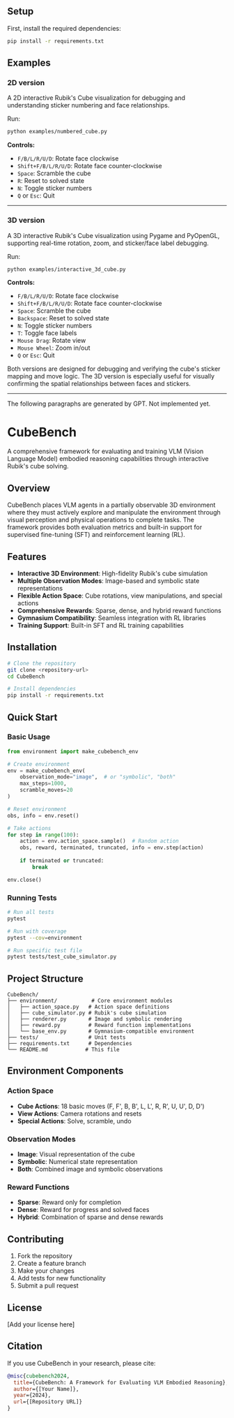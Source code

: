 ## Setup

First, install the required dependencies:

```bash
pip install -r requirements.txt
```

## Examples

### 2D version

A 2D interactive Rubik's Cube visualization for debugging and understanding sticker numbering and face relationships.

Run:

```bash
python examples/numbered_cube.py
```

**Controls:**
- `F/B/L/R/U/D`: Rotate face clockwise
- `Shift+F/B/L/R/U/D`: Rotate face counter-clockwise
- `Space`: Scramble the cube
- `R`: Reset to solved state
- `N`: Toggle sticker numbers
- `Q` or `Esc`: Quit

---

### 3D version

A 3D interactive Rubik's Cube visualization using Pygame and PyOpenGL, supporting real-time rotation, zoom, and sticker/face label debugging.

Run:

```bash
python examples/interactive_3d_cube.py
```

**Controls:**
- `F/B/L/R/U/D`: Rotate face clockwise
- `Shift+F/B/L/R/U/D`: Rotate face counter-clockwise
- `Space`: Scramble the cube
- `Backspace`: Reset to solved state
- `N`: Toggle sticker numbers
- `T`: Toggle face labels
- `Mouse Drag`: Rotate view
- `Mouse Wheel`: Zoom in/out
- `Q` or `Esc`: Quit

Both versions are designed for debugging and verifying the cube's sticker mapping and move logic. The 3D version is especially useful for visually confirming the spatial relationships between faces and stickers.



---

The following paragraphs are generated by GPT. Not implemented yet.

# CubeBench

A comprehensive framework for evaluating and training VLM (Vision Language Model) embodied reasoning capabilities through interactive Rubik's cube solving.

## Overview

CubeBench places VLM agents in a partially observable 3D environment where they must actively explore and manipulate the environment through visual perception and physical operations to complete tasks. The framework provides both evaluation metrics and built-in support for supervised fine-tuning (SFT) and reinforcement learning (RL).

## Features

- **Interactive 3D Environment**: High-fidelity Rubik's cube simulation
- **Multiple Observation Modes**: Image-based and symbolic state representations
- **Flexible Action Space**: Cube rotations, view manipulations, and special actions
- **Comprehensive Rewards**: Sparse, dense, and hybrid reward functions
- **Gymnasium Compatibility**: Seamless integration with RL libraries
- **Training Support**: Built-in SFT and RL training capabilities

## Installation

```bash
# Clone the repository
git clone <repository-url>
cd CubeBench

# Install dependencies
pip install -r requirements.txt
```

## Quick Start

### Basic Usage

```python
from environment import make_cubebench_env

# Create environment
env = make_cubebench_env(
    observation_mode="image",  # or "symbolic", "both"
    max_steps=1000,
    scramble_moves=20
)

# Reset environment
obs, info = env.reset()

# Take actions
for step in range(100):
    action = env.action_space.sample()  # Random action
    obs, reward, terminated, truncated, info = env.step(action)
    
    if terminated or truncated:
        break

env.close()
```

### Running Tests

```bash
# Run all tests
pytest

# Run with coverage
pytest --cov=environment

# Run specific test file
pytest tests/test_cube_simulator.py
```

## Project Structure

```
CubeBench/
├── environment/           # Core environment modules
│   ├── action_space.py   # Action space definitions
│   ├── cube_simulator.py # Rubik's cube simulation
│   ├── renderer.py       # Image and symbolic rendering
│   ├── reward.py         # Reward function implementations
│   └── base_env.py       # Gymnasium-compatible environment
├── tests/                # Unit tests
├── requirements.txt      # Dependencies
└── README.md            # This file
```

## Environment Components

### Action Space
- **Cube Actions**: 18 basic moves (F, F', B, B', L, L', R, R', U, U', D, D')
- **View Actions**: Camera rotations and resets
- **Special Actions**: Solve, scramble, undo

### Observation Modes
- **Image**: Visual representation of the cube
- **Symbolic**: Numerical state representation
- **Both**: Combined image and symbolic observations

### Reward Functions
- **Sparse**: Reward only for completion
- **Dense**: Reward for progress and solved faces
- **Hybrid**: Combination of sparse and dense rewards

## Contributing

1. Fork the repository
2. Create a feature branch
3. Make your changes
4. Add tests for new functionality
5. Submit a pull request

## License

[Add your license here]

## Citation

If you use CubeBench in your research, please cite:

```bibtex
@misc{cubebench2024,
  title={CubeBench: A Framework for Evaluating VLM Embodied Reasoning},
  author={[Your Name]},
  year={2024},
  url={[Repository URL]}
}
```

